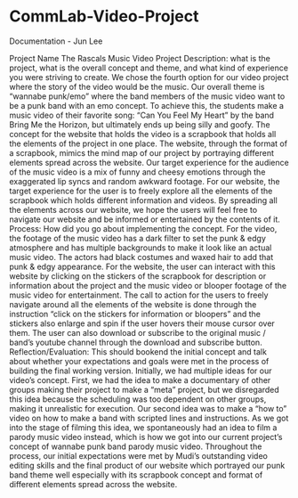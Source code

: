# CommLab-Video-Project

Documentation - Jun Lee

Project Name
The Rascals Music Video
Project Description: what is the project, what is the overall concept and theme, and what kind of experience you were striving to create.
We chose the fourth option for our video project where the story of the video would be the music. Our overall theme is “wannabe punk/emo” where the band members of the music video want to be a punk band with an emo concept. To achieve this, the students make a music video of their favorite song: “Can You Feel My Heart” by the band Bring Me the Horizon, but ultimately ends up being silly and goofy. The concept for the website that holds the video is a scrapbook that holds all the elements of the project in one place. The website, through the format of a scrapbook, mimics the mind map of our project by portraying different elements spread across the website. Our target experience for the audience of the music video is a mix of funny and cheesy emotions through the exaggerated lip syncs and random awkward footage. For our website, the target experience for the user is to freely explore all the elements of the scrapbook which holds different information and videos. By spreading all the elements across our website, we hope the users will feel free to navigate our website and be informed or entertained by the contents of it. 
Process: How did you go about implementing the concept.
For the video, the footage of the music video has a dark filter to set the punk & edgy atmosphere and has multiple backgrounds to make it look like an actual music video. The actors had black costumes and waxed hair to add that punk & edgy appearance. For the website, the user can interact with this website by clicking on the stickers of the scrapbook for description or information about the project and the music video or blooper footage of the music video for entertainment. The call to action for the users to freely navigate around all the elements of the website is done through the instruction “click on the stickers for information or bloopers” and the stickers also enlarge and spin if the user hovers their mouse cursor over them. The user can also download or subscribe to the original music / band’s youtube channel through the download and subscribe button. 
Reflection/Evaluation: This should bookend the initial concept and talk about whether your expectations and goals were met in the process of building the final working version.
Initially, we had multiple ideas for our video’s concept. First, we had the idea to make a documentary of other groups making their project to make a “meta” project, but we disregarded this idea because the scheduling was too dependent on other groups, making it unrealistic for execution. Our second idea was to make a “how to” video on how to make a band with scripted lines and instructions. As we got into the stage of filming this idea, we spontaneously had an idea to film a parody music video instead, which is how we got into our current project’s concept of wannabe punk band parody music video. Throughout the process, our initial expectations were met by Mudi’s outstanding video editing skills and the final product of our website which portrayed our punk band theme well especially with its scrapbook concept and format of different elements spread across the website. 
